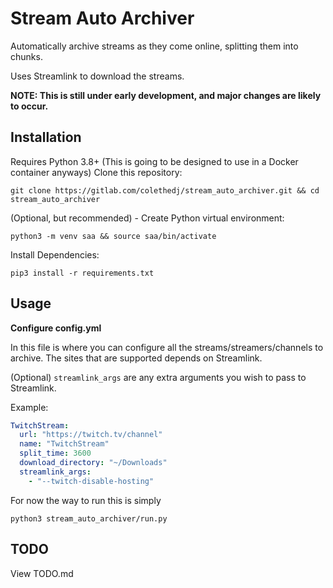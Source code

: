 # Stream Auto Archiver
Automatically archive streams as they come online, splitting them into chunks.

Uses Streamlink to download the streams. 

**NOTE: This is still under early development, and major changes are likely to occur.**

## Installation

Requires Python 3.8+ (This is going to be designed to use in a Docker container anyways)
Clone this repository:

    git clone https://gitlab.com/colethedj/stream_auto_archiver.git && cd stream_auto_archiver

(Optional, but recommended) - Create Python virtual environment:

    python3 -m venv saa && source saa/bin/activate

Install Dependencies:
    
    pip3 install -r requirements.txt

## Usage
 
**Configure config.yml**

In this file is where you can configure all the streams/streamers/channels to archive. 
The sites that are supported depends on Streamlink. 

(Optional) `streamlink_args` are any extra arguments you wish to pass to Streamlink.  

Example:
```yaml
TwitchStream:
  url: "https://twitch.tv/channel"
  name: "TwitchStream"
  split_time: 3600
  download_directory: "~/Downloads"
  streamlink_args:
    - "--twitch-disable-hosting"
```

For now the way to run this is simply

    python3 stream_auto_archiver/run.py


## TODO

View TODO.md